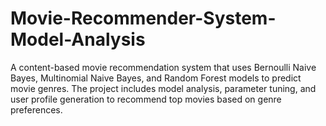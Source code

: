 # Movie-Recommender-System-Model-Analysis
A content-based movie recommendation system that uses Bernoulli Naive Bayes, Multinomial Naive Bayes, and Random Forest models to predict movie genres. The project includes model analysis, parameter tuning, and user profile generation to recommend top movies based on genre preferences.
